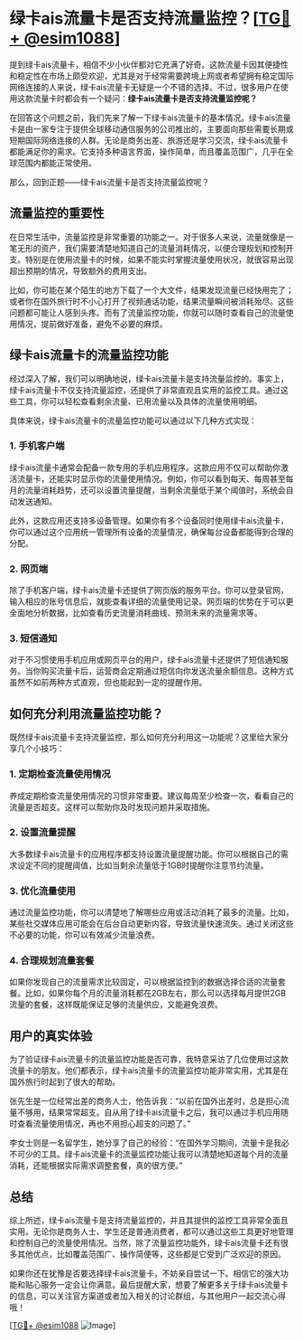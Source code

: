 # 绿卡ais流量卡是否支持流量监控？[[TG💪+ @esim1088](https://t.me/s/esim1088)]

提到绿卡ais流量卡，相信不少小伙伴都对它充满了好奇。这款流量卡因其便捷性和稳定性在市场上颇受欢迎，尤其是对于经常需要跨境上网或者希望拥有稳定国际网络连接的人来说，绿卡ais流量卡无疑是一个不错的选择。不过，很多用户在使用这款流量卡时都会有一个疑问：**绿卡ais流量卡是否支持流量监控呢？**

在回答这个问题之前，我们先来了解一下绿卡ais流量卡的基本情况。绿卡ais流量卡是由一家专注于提供全球移动通信服务的公司推出的，主要面向那些需要长期或短期国际网络连接的人群。无论是商务出差、旅游还是学习交流，绿卡ais流量卡都能满足你的需求。它支持多种语言界面，操作简单，而且覆盖范围广，几乎在全球范围内都能正常使用。

那么，回到正题——绿卡ais流量卡是否支持流量监控呢？

## 流量监控的重要性

在日常生活中，流量监控是非常重要的功能之一。对于很多人来说，流量就像是一笔无形的资产，我们需要清楚地知道自己的流量消耗情况，以便合理规划和控制开支。特别是在使用流量卡的时候，如果不能实时掌握流量使用状况，就很容易出现超出预期的情况，导致额外的费用支出。

比如，你可能在某个陌生的地方下载了一个大文件，结果发现流量已经快用完了；或者你在国外旅行时不小心打开了视频通话功能，结果流量瞬间被消耗殆尽。这些问题都可能让人感到头疼。而有了流量监控功能，你就可以随时查看自己的流量使用情况，提前做好准备，避免不必要的麻烦。

## 绿卡ais流量卡的流量监控功能

经过深入了解，我们可以明确地说，绿卡ais流量卡是支持流量监控的。事实上，绿卡ais流量卡不仅支持流量监控，还提供了非常直观且实用的监控工具。通过这些工具，你可以轻松查看剩余流量、已用流量以及具体的流量使用明细。

具体来说，绿卡ais流量卡的流量监控功能可以通过以下几种方式实现：

### 1. **手机客户端**
绿卡ais流量卡通常会配备一款专用的手机应用程序。这款应用不仅可以帮助你激活流量卡，还能实时显示你的流量使用情况。例如，你可以看到每天、每周甚至每月的流量消耗趋势，还可以设置流量提醒，当剩余流量低于某个阈值时，系统会自动发送通知。

此外，这款应用还支持多设备管理。如果你有多个设备同时使用绿卡ais流量卡，你可以通过这个应用统一管理所有设备的流量情况，确保每台设备都能得到合理的分配。

### 2. **网页端**
除了手机客户端，绿卡ais流量卡还提供了网页版的服务平台。你可以登录官网，输入相应的账号信息后，就能查看详细的流量使用记录。网页端的优势在于可以更全面地分析数据，比如查看历史流量消耗曲线、预测未来的流量需求等。

### 3. **短信通知**
对于不习惯使用手机应用或网页平台的用户，绿卡ais流量卡还提供了短信通知服务。当你购买流量卡后，运营商会定期通过短信向你发送流量余额信息。这种方式虽然不如前两种方式直观，但也能起到一定的提醒作用。

## 如何充分利用流量监控功能？

既然绿卡ais流量卡支持流量监控，那么如何充分利用这一功能呢？这里给大家分享几个小技巧：

### 1. **定期检查流量使用情况**
养成定期检查流量使用情况的习惯非常重要。建议每周至少检查一次，看看自己的流量是否超支。这样可以帮助你及时发现问题并采取措施。

### 2. **设置流量提醒**
大多数绿卡ais流量卡的应用程序都支持设置流量提醒功能。你可以根据自己的需求设定不同的提醒阈值，比如当剩余流量低于1GB时提醒你注意节约流量。

### 3. **优化流量使用**
通过流量监控功能，你可以清楚地了解哪些应用或活动消耗了最多的流量。比如，某些社交媒体应用可能会在后台自动更新内容，导致流量快速流失。通过关闭这些不必要的功能，你可以有效减少流量浪费。

### 4. **合理规划流量套餐**
如果你发现自己的流量需求比较固定，可以根据监控到的数据选择合适的流量套餐。比如，如果你每个月的流量消耗都在2GB左右，那么可以选择每月提供2GB流量的套餐，这样既能保证足够的流量供应，又能避免浪费。

## 用户的真实体验

为了验证绿卡ais流量卡的流量监控功能是否可靠，我特意采访了几位使用过这款流量卡的朋友。他们都表示，绿卡ais流量卡的流量监控功能非常实用，尤其是在国外旅行时起到了很大的帮助。

张先生是一位经常出差的商务人士，他告诉我：“以前在国外出差时，总是担心流量不够用，结果常常超支。自从用了绿卡ais流量卡之后，我可以通过手机应用随时查看流量使用情况，再也不用担心超支的问题了。”

李女士则是一名留学生，她分享了自己的经验：“在国外学习期间，流量卡是我必不可少的工具。绿卡ais流量卡的流量监控功能让我可以清楚地知道每个月的流量消耗，还能根据实际需求调整套餐，真的很方便。”

## 总结

综上所述，绿卡ais流量卡是支持流量监控的，并且其提供的监控工具非常全面且实用。无论你是商务人士、学生还是普通消费者，都可以通过这些工具更好地管理和控制自己的流量使用情况。当然，除了流量监控功能外，绿卡ais流量卡还有很多其他优点，比如覆盖范围广、操作简便等，这些都是它受到广泛欢迎的原因。

如果你还在犹豫是否要选择绿卡ais流量卡，不妨亲自尝试一下。相信它的强大功能和贴心服务一定会让你满意。最后提醒大家，想要了解更多关于绿卡ais流量卡的信息，可以关注官方渠道或者加入相关的讨论群组，与其他用户一起交流心得哦！

[[TG💪+ @esim1088](https://t.me/s/esim1088) ![Image](https://i.postimg.cc/4NQfJmqS/Snipaste-2025-05-13-00-14-12.png)]
